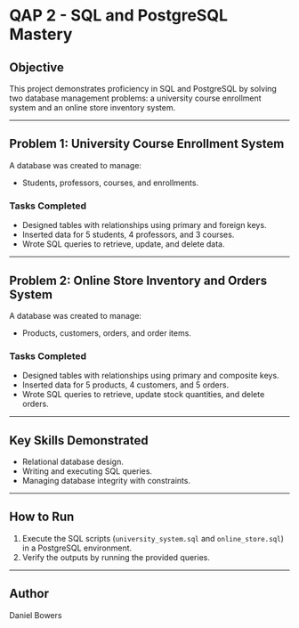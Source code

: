 # QAP 2 - SQL and PostgreSQL Mastery

## Objective
This project demonstrates proficiency in SQL and PostgreSQL by solving two database management problems: a university course enrollment system and an online store inventory system.

---

## Problem 1: University Course Enrollment System
A database was created to manage:
- Students, professors, courses, and enrollments.
  
### Tasks Completed
- Designed tables with relationships using primary and foreign keys.
- Inserted data for 5 students, 4 professors, and 3 courses.
- Wrote SQL queries to retrieve, update, and delete data.

---

## Problem 2: Online Store Inventory and Orders System
A database was created to manage:
- Products, customers, orders, and order items.
  
### Tasks Completed
- Designed tables with relationships using primary and composite keys.
- Inserted data for 5 products, 4 customers, and 5 orders.
- Wrote SQL queries to retrieve, update stock quantities, and delete orders.

---

## Key Skills Demonstrated
- Relational database design.
- Writing and executing SQL queries.
- Managing database integrity with constraints.

---

## How to Run
1. Execute the SQL scripts (`university_system.sql` and `online_store.sql`) in a PostgreSQL environment.
2. Verify the outputs by running the provided queries.

---

## Author
Daniel Bowers
